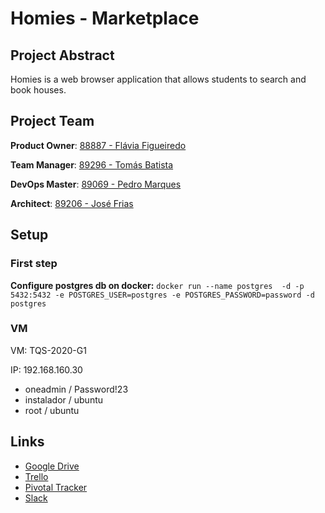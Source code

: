 # Homies - Marketplace

## Project Abstract

Homies is a web browser application that allows students to search and book houses.

## Project Team

**Product Owner**: [88887 - Flávia Figueiredo](https://github.com/flaviagfigueiredo)

**Team Manager**: [89296 - Tomás Batista](https://github.com/tomas99batista)

**DevOps Master**: [89069 - Pedro Marques](https://github.com/Pmiguelmarques)

**Architect**: [89206 - José Frias](https://github.com/joselfrias)

## Setup

### First step
**Configure postgres db on docker:** 
```docker run --name postgres  -d -p 5432:5432 -e POSTGRES_USER=postgres -e POSTGRES_PASSWORD=password -d postgres```

### VM
VM: TQS-2020-G1

IP: 192.168.160.30

- oneadmin / Password!23
- instalador / ubuntu
- root / ubuntu

## Links
- [Google Drive](https://drive.google.com/drive/folders/1rgzAPeLD0_XlIS92oBTSDtjoLlHx3OAM?usp=sharing)
- [Trello](https://trello.com/invite/b/K4x0FAe7/353d22e1576eb93852802a2a27f097c4/homiesmarketplace)
- [Pivotal Tracker](https://www.pivotaltracker.com/projects/2447400)
- [Slack](https://join.slack.com/t/homiesmarketplace/shared_invite/zt-e9fdp8wh-KNNSun3cX~EcJCv_KcRATA)

